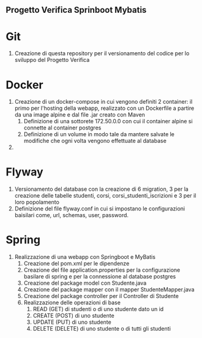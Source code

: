 ## Progetto Verifica Sprinboot Mybatis

# Git
1. Creazione di questa repository per il versionamento del codice per lo sviluppo del Progetto Verifica

# Docker
1. Creazione di un docker-compose in cui vengono definiti 2 container: il primo per l'hosting della webapp, realizzato con un Dockerfile a partire da una image alpine e dal file .jar creato con Maven
    1. Definizione di una sottorete 172.50.0.0 con cui il container alpine si connette al container postgres
    1. Definizione di un volume in modo tale da mantere salvate le modifiche che ogni volta vengono effettuate al database
1. 

# Flyway
1. Versionamento del database con la creazione di 6 migration, 3 per la creazione delle tabelle studenti, corsi, corsi_studenti_iscrizioni e 3 per il loro popolamento
2. Definizione del file flyway.conf in cui si impostano le configurazioni baisilari come, url, schemas, user, password.

# Spring
1. Realizzazione di una webapp con  Springboot e MyBatis
    1. Creazione del pom.xml per le dipendenze
    1. Creazione del file application.properties per la configurazione basilare di spring e per la connessione al database postgres
    1. Creazione del package model con Studente.java
    1. Creazione del package mapper con il mapper StudenteMapper.java
    1. Creazione del package controller per il Controller di Studente
    1. Realizzazione delle operazioni di base
        1. READ (GET) di studenti o di uno studente dato un id
        1. CREATE (POST) di uno studente
        1. UPDATE (PUT) di uno studente
        1. DELETE (DELETE) di uno studente o di tutti gli studenti
